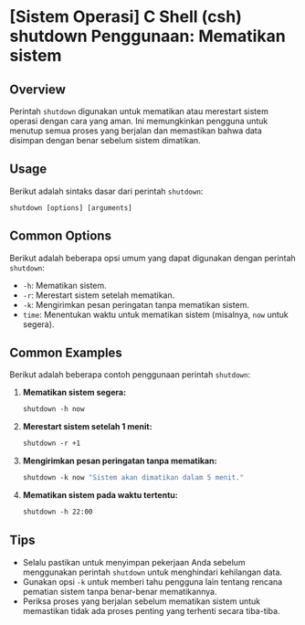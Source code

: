 # [Sistem Operasi] C Shell (csh) shutdown Penggunaan: Mematikan sistem

## Overview
Perintah `shutdown` digunakan untuk mematikan atau merestart sistem operasi dengan cara yang aman. Ini memungkinkan pengguna untuk menutup semua proses yang berjalan dan memastikan bahwa data disimpan dengan benar sebelum sistem dimatikan.

## Usage
Berikut adalah sintaks dasar dari perintah `shutdown`:

```
shutdown [options] [arguments]
```

## Common Options
Berikut adalah beberapa opsi umum yang dapat digunakan dengan perintah `shutdown`:

- `-h`: Mematikan sistem.
- `-r`: Merestart sistem setelah mematikan.
- `-k`: Mengirimkan pesan peringatan tanpa mematikan sistem.
- `time`: Menentukan waktu untuk mematikan sistem (misalnya, `now` untuk segera).

## Common Examples
Berikut adalah beberapa contoh penggunaan perintah `shutdown`:

1. **Mematikan sistem segera:**
   ```csh
   shutdown -h now
   ```

2. **Merestart sistem setelah 1 menit:**
   ```csh
   shutdown -r +1
   ```

3. **Mengirimkan pesan peringatan tanpa mematikan:**
   ```csh
   shutdown -k now "Sistem akan dimatikan dalam 5 menit."
   ```

4. **Mematikan sistem pada waktu tertentu:**
   ```csh
   shutdown -h 22:00
   ```

## Tips
- Selalu pastikan untuk menyimpan pekerjaan Anda sebelum menggunakan perintah `shutdown` untuk menghindari kehilangan data.
- Gunakan opsi `-k` untuk memberi tahu pengguna lain tentang rencana pematian sistem tanpa benar-benar mematikannya.
- Periksa proses yang berjalan sebelum mematikan sistem untuk memastikan tidak ada proses penting yang terhenti secara tiba-tiba.